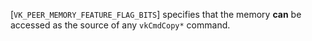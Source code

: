 [`VK_PEER_MEMORY_FEATURE_FLAG_BITS`] specifies that the memory  **can** 
be accessed as the source of any `vkCmdCopy*` command.